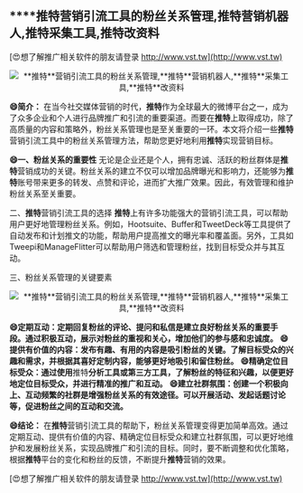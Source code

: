 ## ****推特**营销引流工具的粉丝关系管理,**推特**营销机器人,**推特**采集工具,**推特**改资料**

[😍想了解推广相关软件的朋友请登录 http://www.vst.tw](http://www.vst.tw)

 <center><img src="https://vst.tw/MP4/tuiguang/png/0.png" alt="**推特**营销引流工具的粉丝关系管理,**推特**营销机器人,**推特**采集工具,**推特**改资料"></center>

**😄简介：**
在当今社交媒体营销的时代，**推特**作为全球最大的微博平台之一，成为了众多企业和个人进行品牌推广和引流的重要渠道。而要在**推特**上取得成功，除了高质量的内容和策略外，粉丝关系管理也是至关重要的一环。本文将介绍一些**推特**营销引流工具中的粉丝关系管理方法，帮助您更好地利用**推特**实现营销目标。

**😄一、粉丝关系的重要性**
无论是企业还是个人，拥有忠诚、活跃的粉丝群体是**推特**营销成功的关键。粉丝关系的建立不仅可以增加品牌曝光和影响力，还能够为**推特**账号带来更多的转发、点赞和评论，进而扩大推广效果。因此，有效管理和维护粉丝关系至关重要。

二、**推特**营销引流工具的选择
**推特**上有许多功能强大的营销引流工具，可以帮助用户更好地管理粉丝关系。例如，Hootsuite、Buffer和TweetDeck等工具提供了自动发布和计划推文的功能，帮助用户提高推文的曝光率和覆盖面。另外，工具如Tweepi和ManageFlitter可以帮助用户筛选和管理粉丝，找到目标受众并与其互动。

三、粉丝关系管理的关键要素

 <center><img src="https://vst.tw/MP4/tuiguang/png/6.png" alt="**推特**营销引流工具的粉丝关系管理,**推特**营销机器人,**推特**采集工具,**推特**改资料"></center>

**😄定期互动：定期回复粉丝的评论、提问和私信是建立良好粉丝关系的重要手段。通过积极互动，展示对粉丝的重视和关心，增加他们的参与感和忠诚度。**
**😄提供有价值的内容：发布有趣、有用的内容是吸引粉丝的关键。了解目标受众的兴趣和需求，并根据其喜好定制内容，能够更好地吸引和留住粉丝。**
**😄精确定位目标受众：通过使用**推特**分析工具或第三方工具，了解粉丝的特征和兴趣，以便更好地定位目标受众，并进行精准的推广和互动。**
**😄建立社群氛围：创建一个积极向上、互动频繁的社群是增强粉丝关系的有效途径。可以开展活动、发起话题讨论等，促进粉丝之间的互动和交流。**

**😄结论：**
在**推特**营销引流工具的帮助下，粉丝关系管理变得更加简单高效。通过定期互动、提供有价值的内容、精确定位目标受众和建立社群氛围，可以更好地维护和发展粉丝关系，实现品牌推广和引流的目标。同时，要不断调整和优化策略，根据**推特**平台的变化和粉丝的反馈，不断提升**推特**营销的效果。

[😍想了解推广相关软件的朋友请登录 http://www.vst.tw](http://www.vst.tw)



